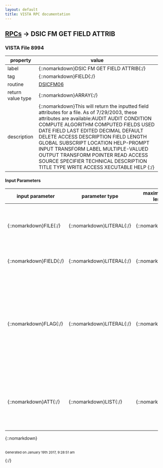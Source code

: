 ```yaml
---
layout: default
title: VISTA RPC documentation
---
```




## [RPCs](TableOfContent.md) &#8594; DSIC FM GET FIELD ATTRIB 



### VISTA File 8994 


 property | value 
--- | --- 
 label | {::nomarkdown}DSIC FM GET FIELD ATTRIB{:/}
 tag | {::nomarkdown}FIELD{:/}
 routine | [DSICFM06](http://code.osehra.org/dox/Routine_DSICFM06_source.html)
 return value type | {::nomarkdown}ARRAY{:/}
 description | {::nomarkdown}This will return the inputted field attributes for a file. As of 7/29/2003, these attributes are available:AUDIT AUDIT CONDITION COMPUTE ALGORITHM COMPUTED FIELDS USED DATE FIELD LAST EDITED DECIMAL DEFAULT DELETE ACCESS DESCRIPTION FIELD LENGTH GLOBAL SUBSCRIPT LOCATION HELP-PROMPT INPUT TRANSFORM LABEL MULTIPLE-VALUED OUTPUT TRANSFORM POINTER READ ACCESS SOURCE SPECIFIER TECHNICAL DESCRIPTION TITLE TYPE WRITE ACCESS XECUTABLE HELP {:/}

#### Input Parameters

| input parameter | parameter type | maximum data length | required | description | 
| --- | --- | --- | --- | --- | 
| {::nomarkdown}FILE{:/} | {::nomarkdown}LITERAL{:/} | {::nomarkdown}30{:/} | {::nomarkdown}true{:/} | {::nomarkdown}This can be the file number or the full name of the file.  For subfiles, it must be the subfile number.{:/} | 
| {::nomarkdown}FIELD{:/} | {::nomarkdown}LITERAL{:/} | {::nomarkdown}30{:/} | {::nomarkdown}true{:/} | {::nomarkdown}This is the field number or the full name of the field{:/} | 
| {::nomarkdown}FLAG{:/} | {::nomarkdown}LITERAL{:/} | {::nomarkdown}2{:/} | {::nomarkdown}true{:/} | {::nomarkdown}This is a flag controlling what will be returned.The default value is <null>.  FLAG can contain N.If FLAG contains N then do not return attributes whose value is <null>If FLAGS contains Z, then for WOrd Processing attributes, include  the zeroth node with the text{:/} | 
| {::nomarkdown}ATT{:/} | {::nomarkdown}LIST{:/} | {::nomarkdown}30{:/} | {::nomarkdown}true{:/} | {::nomarkdown}This is a list of attributes to return.  List[n] := attribute name  where n=0,1,2,3,... You can send List[0] := \*\ to get all field attributes{:/} | 

{::nomarkdown} <br/><br/><p style="font-size: 11px">Generated on January 19th 2017, 9:28:51 am</p>{:/}